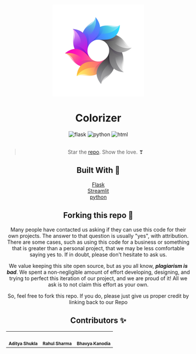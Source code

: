 <div align="center" display="flex">
<img src="./Images/colorizer.png" alt="Colorizer" height="250"/>
<h1>Colorizer</h1>

<div align="center">
    <img alt="flask" src="https://upload.wikimedia.org/wikipedia/commons/3/3c/Flask_logo.svg" height="60" />
    <img alt="python" src="https://www.python.org/static/img/python-logo.png" />
    <img alt="html" src="https://upload.wikimedia.org/wikipedia/commons/thumb/6/61/HTML5_logo_and_wordmark.svg/1200px-HTML5_logo_and_wordmark.svg.png" height="80" />
 </div>

<br>

> Star the [repo](https://github.com/adityashukzy/AI-Miniproject). Show the love. ❣

## Built With 🚀

[Flask](https://flask.palletsprojects.com/en/2.0.x/)
<br>
[Streamlit](https://streamlit.io/)
<br>
[python](https://www.python.org/)

## Forking this repo 🚨

Many people have contacted us asking if they can use this code for their own projects. The answer to that question is usually "yes", with attribution. There are some cases, such as using this code for a business or something that is greater than a personal project, that we may be less comfortable saying yes to. If in doubt, please don't hesitate to ask us.

We value keeping this site open source, but as you all know, _**plagiarism is bad**_. We spent a non-negligible amount of effort developing, designing, and trying to perfect this iteration of our project, and we are proud of it! All we ask is to not claim this effort as your own.

So, feel free to fork this repo. If you do, please just give us proper credit by linking back to our Repo

## Contributors ✨

<table>
  <tr>
    <td align="center"><a href="https://github.com/adityashukzy"><img src="https://avatars.githubusercontent.com/u/20011207?v=4?s=100" width="100px;" alt=""/><br /><sub><b>Aditya Shukla</td>
    <td align="center"><a href="https://github.com/RahulSharma099"><img src="https://avatars.githubusercontent.com/u/52157331?v=4?s=100" width="100px;" alt=""/><br /><sub><b>Rahul Sharma</td>
    <td align="center"><a href="https://github.com/BhavyaKanodia"><img src="https://avatars.githubusercontent.com/u/79393471?v=4?s=100" width="100px;" alt=""/><br /><sub><b>Bhavya Kanodia</td>
  </tr>
</table>
<br>
<br>
<br>
